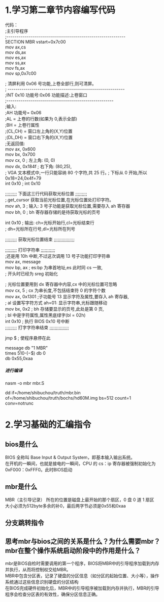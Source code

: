 # 1.学习第二章节内容编写代码
代码：   
;主引导程序   
;------------------------------------------------------------    
 SECTION MBR vstart=0x7c00   
 mov ax,cs   
 mov ds,ax   
 mov es,ax   
 mov ss,ax   
 mov fs,ax    
 mov sp,0x7c00    
 
; 清屏利用 0x06 号功能,上卷全部行,则可清屏｡    
; -----------------------------------------------------------     
 ;INT 0x10 功能号:0x06 功能描述:上卷窗口  
;------------------------------------------------------     
 ;输入:   
 ;AH 功能号= 0x06   
 ;AL = 上卷的行数(如果为 0,表示全部)   
 ;BH = 上卷行属性  
 ;(CL,CH) = 窗口左上角的(X,Y)位置  
 ;(DL,DH) = 窗口右下角的(X,Y)位置  
 ;无返回值:   
 mov ax, 0x600  
 mov bx, 0x700  
 mov cx, 0 ; 左上角: (0, 0)  
 mov dx, 0x184f ; 右下角: (80,25),  
 ; VGA 文本模式中,一行只能容纳 80 个字符,共 25 行｡ 
 ; 下标从 0 开始,所以 0x18=24,0x4f=79   
 int 0x10 ; int 0x10   
 
 ;;;;;;;;; 下面这三行代码获取光标位置 ;;;;;;;;;   
 ;.get_cursor 获取当前光标位置,在光标位置处打印字符｡  
 mov ah, 3 ; 输入: 3 号子功能是获取光标位置,需要存入 ah 寄存器  
 mov bh, 0 ; bh 寄存器存储的是待获取光标的页号  
 
 int 0x10 ; 输出: ch=光标开始行,cl=光标结束行  
 ; dh=光标所在行号,dl=光标所在列号  
 
 ;;;;;;;;; 获取光标位置结束 ;;;;;;;;;;;;;;;;   
 
 ;;;;;;;;; 打印字符串 ;;;;;;;;;;;   
 ;还是用 10h 中断,不过这次调用 13 号子功能打印字符串  
 mov ax, message   
 mov bp, ax ; es:bp 为串首地址,es 此时同 cs 一致,   
 ; 开头时已经为 sreg 初始化  
 
 ; 光标位置要用到 dx 寄存器中内容,cx 中的光标位置可忽略  
 mov cx, 5 ; cx 为串长度,不包括结束符 0 的字符个数  
 mov ax, 0x1301 ;子功能号 13 显示字符及属性,要存入 ah 寄存器,   
 ; al 设置写字符方式 ah=01: 显示字符串,光标跟随移动  
 mov bx, 0x2 ; bh 存储要显示的页号,此处是第 0 页,    
 ; bl 中是字符属性,属性黑底绿字(bl = 02h)   
 int 0x10 ; 执行 BIOS 0x10 号中断  
 ;;;;;;;;; 打字字符串结束 ;;;;;;;;;;;;;;;    

 jmp $ ; 使程序悬停在此   

 message db "1 MBR"   
 times 510-($-$$) db 0    
 db 0x55,0xaa  
 ##### 进行编译
 nasm -o mbr mbr.S

 dd if=/home/shibuchou/truth/mbr.bin of=/home/shibuchou/truth/bochs/hd60M.img bs=512 count=1 conv=notrunc  
# 2.学习基础的汇编指令
## bios是什么
BIOS 全称叫 Base Input & Output System，即基本输入输出系统。  
在开机的一瞬间，也就是接电的一瞬间，CPU 的 cs：ip 寄存器被强制初始化为 0xF000：0xFFF0。此时BIOS启动  
## mbr是什么
MBR（主引导记录） 所在的位置是磁盘上最开始的那个扇区，0 盘 0 道 1 扇区  
大小必须为512byte多余的补0，最后两字节必须是0x55和0xaa
## 分支跳转指令
## 思考mbr与bios之间的关系是什么？为什么需要mbr？mbr在整个操作系统启动阶段中的作用是什么？
mbr是BIOS自检时需要调用的第一个程序，BIOS将MBR中的引导程序加载到内存并执行，从而将控制权交给MBR。  
MBR中包含分区表，记录了硬盘的分区信息（如分区的起始位置、大小等），操作系统通过这些信息识别硬盘的分区结构  
在BIOS完成硬件初始化后，MBR中的引导程序被加载到内存并执行，MBR的引导程序会检查分区表的有效性，确保分区信息正确。  
